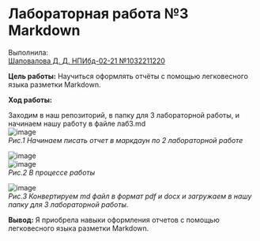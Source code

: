# **Лабораторная работа №3 Markdown** 
Выполнила:   
<ins>Шаповалова Д. Д. НПИбд-02-21 №1032211220</ins>  
  
  
**Цель работы:** Научиться оформлять отчёты с помощью легковесного языка разметки Markdown.  
  
**Ход работы:**
  
Заходим в наш репозиторий, в папку для 3 лабораторной работы, и начинаем нашу работу в файле лаб3.md  
![image](https://user-images.githubusercontent.com/104142929/165789211-5ed0330f-6479-4197-a037-32e6202969c4.png)  
*Рис.1 Начинаем писать отчет в маркдаун по 2 лабораторной работе*  
  
![image](https://user-images.githubusercontent.com/104142929/165789702-e5847ef0-7c80-4907-95c4-a6b262d26839.png)  
![image](https://user-images.githubusercontent.com/104142929/165790090-93550472-fcd3-4648-930d-0eeb1ecda5b6.png)  
*Рис.2 В процессе работы*  
   
![image](https://user-images.githubusercontent.com/104142929/165790626-d254be05-3eb4-42cf-8cab-30541140b1e3.png)  
*Рис.3 Конвертируем md файл в формат pdf и docx и загружаем в нашу папку для 3 лабораторной работы.*  
  
**Вывод:** Я приобрела навыки оформления отчетов с помощью легковесного языка разметки Markdown.  
